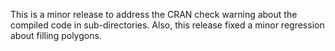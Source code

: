 This is a minor release to address the CRAN check warning about the compiled
code in sub-directories. Also, this release fixed a minor regression about
filling polygons.